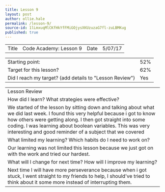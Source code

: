 ```yaml
---
title: Lesson 9
layout: post
author: ollie.hale
permalink: /lesson-9/
source-id: 1lLmxuqMlCKfHkYfFMiGOjysXKUzuzaG7fl-zuLBMKug
published: true
---
```

<table>
  <tr>
    <td>Title</td>
    <td>Code Academy: Lesson 9</td>
    <td>Date</td>
    <td>5/07/17</td>
  </tr>
</table>


<table>
  <tr>
    <td>Starting point:</td>
    <td>52%</td>
  </tr>
  <tr>
    <td>Target for this lesson?</td>
    <td>62%</td>
  </tr>
  <tr>
    <td>Did I reach my target?
(add details to "Lesson Review")</td>
    <td>Yes</td>
  </tr>
</table>


<table>
  <tr>
    <td>Lesson Review</td>
  </tr>
  <tr>
    <td>How did I learn? What strategies were effective?</td>
  </tr>
  <tr>
    <td>We started of the lesson by sitting down and talking about what we did last week. I found this very helpful because i got to know how others were getting along. I then got straight into some coding. I was learning about boolean variables. This was very interesting and good reminder of a subject that we covered </td>
  </tr>
  <tr>
    <td>What limited my learning? Which habits do I need to work on?</td>
  </tr>
  <tr>
    <td>Our learning was not limited this lesson because we just got on with the work and tried our hardest.</td>
  </tr>
  <tr>
    <td>What will I change for next time? How will I improve my learning?</td>
  </tr>
  <tr>
    <td>Next time I will have more perseverance because when i got stuck, I went straight to my friends to help, I should've tried to think about it some more instead of interrupting them.</td>
  </tr>
</table>


